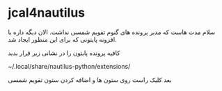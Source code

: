 # jcal4nautilus
سلام مدت هاست که مدیر پرونده های گنوم تقویم شمسی نداشت. الان دیگه داره با افزونه پایتونی که برای این منظور ایجاد شد.

کافیه پرونده پایتون را در نشانی زیر قرار بدید

~/.local/share/nautilus-python/extensions/

بعد کلیک راست روی ستون ها و اضافه کردن ستون تقویم شمسی
